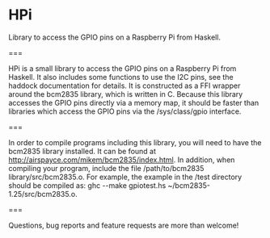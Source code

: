 HPi
===

Library to access the GPIO pins on a Raspberry Pi from Haskell.

===

HPi is a small library to access the GPIO pins on a Raspberry Pi from Haskell. It also includes some functions to use the I2C pins, see the haddock documentation for details. It is constructed as a FFI wrapper around the bcm2835 library, which is written in C. Because this library accesses the GPIO pins directly via a memory map, it should be faster than libraries which access the GPIO pins via the /sys/class/gpio interface.

===

In order to compile programs including this library, you will need to have the bcm2835 library installed. It can be found at http://airspayce.com/mikem/bcm2835/index.html. In addition, when compiling your program, include the file /path/to/bcm2835 library/src/bcm2835.o. For example, the example in the /test directory should be compiled as: ghc --make gpiotest.hs ~/bcm2835-1.25/src/bcm2835.o. 

===

Questions, bug reports and feature requests are more than welcome!
